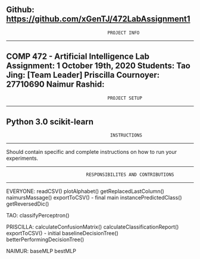 Github: https://github.com/xGenTJ/472LabAssignment1
-----------------------------------------------------------------------------------------------------------------
                                          PROJECT INFO
-----------------------------------------------------------------------------------------------------------------
COMP 472 -  Artificial Intelligence
Lab Assignment: 1
October 19th, 2020
Students:  Tao Jing:							[Team Leader]
           Priscilla Cournoyer: 27710690
		       Naimur Rashid: 
-----------------------------------------------------------------------------------------------------------------
                                          PROJECT SETUP
-----------------------------------------------------------------------------------------------------------------
Python 3.0
scikit-learn
-----------------------------------------------------------------------------------------------------------------
                                           INSTRUCTIONS
---------------------------------------------------------------------------------------------------------------  
Should contain specific and complete instructions on how to run your experiments.





-----------------------------------------------------------------------------------------------------------------
                                  RESPONSIBILITES AND CONTRIBUTIONS
---------------------------------------------------------------------------------------------------------------  
EVERYONE: 
	readCSV()
	plotAlphabet()
	getReplacedLastColumn()
	naimursMassage()
	exportToCSV()		- final
	main
	instancePredictedClass()
	getReversedDic()
	
TAO:
	classifyPerceptron()




PRISCILLA:
	calculateConfusionMatrix()
	calculateClassificationReport()
	exportToCSV()  - initial
	baselineDecisionTree()
	betterPerformingDecisionTree()

NAIMUR:
	baseMLP
	bestMLP

